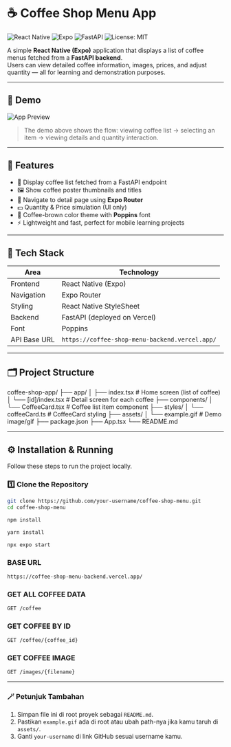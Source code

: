 # ☕ Coffee Shop Menu App

![React Native](https://img.shields.io/badge/React%20Native-20232A?style=for-the-badge&logo=react&logoColor=61DAFB)
![Expo](https://img.shields.io/badge/Expo-1B1F23?style=for-the-badge&logo=expo&logoColor=white)
![FastAPI](https://img.shields.io/badge/FastAPI-005571?style=for-the-badge&logo=fastapi)
![License: MIT](https://img.shields.io/badge/License-MIT-yellow.svg?style=for-the-badge)

A simple **React Native (Expo)** application that displays a list of coffee menus fetched from a **FastAPI backend**.  
Users can view detailed coffee information, images, prices, and adjust quantity — all for learning and demonstration purposes.

---

## 📸 Demo

![App Preview](example.gif)

> The demo above shows the flow: viewing coffee list → selecting an item → viewing details and quantity interaction.

---

## 🚀 Features

- 📜 Display coffee list fetched from a FastAPI endpoint  
- 🖼️ Show coffee poster thumbnails and titles  
- 📱 Navigate to detail page using **Expo Router**  
- 💵 Quantity & Price simulation (UI only)  
- 🎨 Coffee-brown color theme with **Poppins** font  
- ⚡ Lightweight and fast, perfect for mobile learning projects

---

## 🧩 Tech Stack

| Area | Technology |
|------|-------------|
| Frontend | React Native (Expo) |
| Navigation | Expo Router |
| Styling | React Native StyleSheet |
| Backend | FastAPI (deployed on Vercel) |
| Font | Poppins |
| API Base URL | `https://coffee-shop-menu-backend.vercel.app/` |

---

## 🗂️ Project Structure

coffee-shop-app/
├── app/
│ ├── index.tsx # Home screen (list of coffee)
│ └── [id]/index.tsx # Detail screen for each coffee
├── components/
│ └── CoffeeCard.tsx # Coffee list item component
├── styles/
│ └── coffeeCard.ts # CoffeeCard styling
├── assets/
│ └── example.gif # Demo image/gif
├── package.json
├── App.tsx
└── README.md


---

## ⚙️ Installation & Running

Follow these steps to run the project locally.

### 1️⃣ Clone the Repository
```bash
git clone https://github.com/your-username/coffee-shop-menu.git
cd coffee-shop-menu
```

```bash
npm install
```

```bash
yarn install
```

```bash
npx expo start
```

### BASE URL
```bash
https://coffee-shop-menu-backend.vercel.app/
```

### GET ALL COFFEE DATA
```bash
GET /coffee
```

### GET COFFEE BY ID
```bash
GET /coffee/{coffee_id}
```

### GET COFFEE IMAGE
```bash
GET /images/{filename}
```


---

### 🪄 Petunjuk Tambahan
1. Simpan file ini di root proyek sebagai `README.md`.  
2. Pastikan `example.gif` ada di root atau ubah path-nya jika kamu taruh di `assets/`.  
3. Ganti `your-username` di link GitHub sesuai username kamu.  
